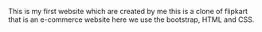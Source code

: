This is my first website which are created by me this is a clone of flipkart that is an e-commerce website here we use the bootstrap, HTML and  CSS. 
